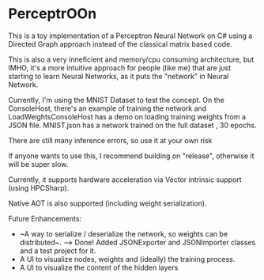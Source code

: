 # PerceptrOOn

This is a toy implementation of a Perceptron Neural Network on C# using a Directed Graph approach instead of the classical matrix based code.

This is also a very inneficient and memory/cpu consuming architecture, but IMHO, it's a more intuitive approach for people (like me) that are just starting to learn Neural Networks, as it puts the "network" in Neural Network.

Currently, I'm using the MNIST Dataset to test the concept. On the ConsoleHost, there's an example of training the network and LoadWeightsConsoleHost has a demo on loading training weights from a JSON file. MNIST.json has a network trained on the full dataset , 30 epochs.

There are still many inference errors, so use it at your own risk

If anyone wants to use this, I recommend building on "release", otherwise it will be super slow.

Currently, it supports hardware acceleration via Vector intrinsic support (using HPCSharp). 

Native AOT is also supported (including weight serialization).

Future Enhancements:

- ~A way to serialize / deserialize the network, so weights can be distributed~. --> Done! Added JSONExporter and JSONImporter classes and a test project for it.
- A UI to visualize nodes, weights and (ideally) the training process.
- A UI to visualize the content of the hidden layers 

